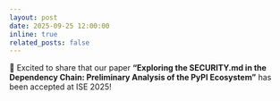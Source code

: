 ```yaml
---
layout: post
date: 2025-09-25 12:00:00
inline: true
related_posts: false
---
```


🎉 Excited to share that our paper **“Exploring the SECURITY.md in the Dependency Chain: Preliminary Analysis of the PyPI Ecosystem”** has been accepted at ISE 2025!
